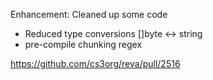 Enhancement: Cleaned up some code

- Reduced type conversions []byte <-> string
- pre-compile chunking regex

https://github.com/cs3org/reva/pull/2516
